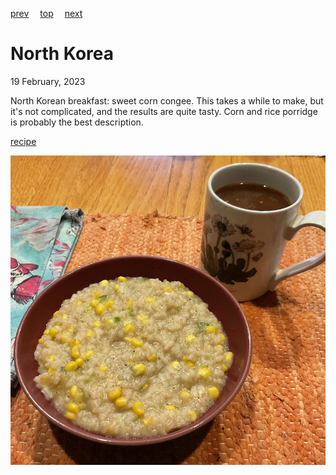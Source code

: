 [prev](kiribati.md)&emsp;
[top](../index.md)&emsp;
[next](south_korea.md)
# North Korea
<meta property="og:image" content="images/north_korea.png"/>
19 February, 2023

North Korean breakfast: sweet corn congee. This takes a while to make,
but it's not complicated, and the results are quite tasty. Corn and
rice porridge is probably the best description.

[recipe](https://www.foodandwine.com/recipes/sweet-corn-congee)

![breakfast](images/north_korea.jpeg)
